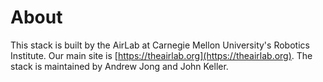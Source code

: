 # About

This stack is built by the AirLab at Carnegie Mellon University's Robotics Institute. Our main site is [https://theairlab.org](https://theairlab.org).
The stack is maintained by Andrew Jong and John Keller.